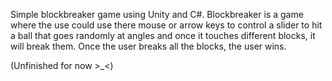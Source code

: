 Simple blockbreaker game using Unity and C#. Blockbreaker is a game where the use could use there mouse or arrow keys to 
control a slider to hit a ball that goes randomly at angles and once it touches different blocks, it will break them. Once 
the user breaks all the blocks, the user wins. 

(Unfinished for now >_<)

